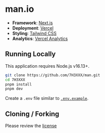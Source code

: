 # man.io

- **Framework**: [Next.js](https://nextjs.org/)
- **Deployment**: [Vercel](https://vercel.com)
- **Styling**: [Tailwind CSS](https://tailwindcss.com)
- **Analytics**: [Vercel Analytics](https://vercel.com/analytics)

## Running Locally

This application requires Node.js v16.13+.

```bash
git clone https://github.com/7H3XXX/man.git
cd 7H3XXX
pnpm install
pnpm dev
```

Create a `.env` file similar to [`.env.example`](https://github.com/7H3XXX/man/blob/main/.env.example).

## Cloning / Forking

Please review the [license](https://github.com/7H3XXX/man/blob/main/LICENSE.txt)
